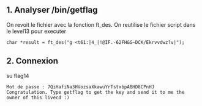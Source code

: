 ## 1. Analyser /bin/getflag

On revoit le fichier avec la fonction ft_des. On reutilise le fichier script dans le level13 pour executer     

    char *result = ft_des("g <t61:|4_|!@IF.-62FH&G~DCK/Ekrvvdwz?v|");

## 2. Connexion

su flag14

    Mot de passe : 7QiHafiNa3HVozsaXkawuYrTstxbpABHD8CPnHJ
    Congratulation. Type getflag to get the key and send it to me the owner of this livecd :)
